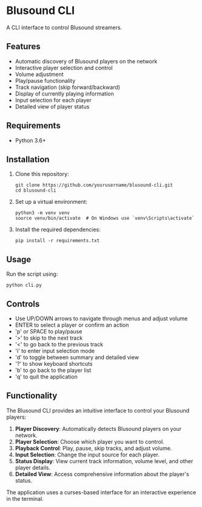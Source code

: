 # Blusound CLI

A CLI interface to control Blusound streamers.

## Features

* Automatic discovery of Blusound players on the network
* Interactive player selection and control
* Volume adjustment
* Play/pause functionality
* Track navigation (skip forward/backward)
* Display of currently playing information
* Input selection for each player
* Detailed view of player status

## Requirements

* Python 3.6+

## Installation

1. Clone this repository:
   ```
   git clone https://github.com/yourusername/blusound-cli.git
   cd blusound-cli
   ```

2. Set up a virtual environment:
   ```
   python3 -m venv venv
   source venv/bin/activate  # On Windows use `venv\Scripts\activate`
   ```

3. Install the required dependencies:
   ```
   pip install -r requirements.txt
   ```

## Usage

Run the script using:

```
python cli.py
```

## Controls

* Use UP/DOWN arrows to navigate through menus and adjust volume
* ENTER to select a player or confirm an action
* 'p' or SPACE to play/pause
* '>' to skip to the next track
* '<' to go back to the previous track
* 'i' to enter input selection mode
* 'd' to toggle between summary and detailed view
* '?' to show keyboard shortcuts
* 'b' to go back to the player list
* 'q' to quit the application

## Functionality

The Blusound CLI provides an intuitive interface to control your Blusound players:

1. **Player Discovery**: Automatically detects Blusound players on your network.
2. **Player Selection**: Choose which player you want to control.
3. **Playback Control**: Play, pause, skip tracks, and adjust volume.
4. **Input Selection**: Change the input source for each player.
5. **Status Display**: View current track information, volume level, and other player details.
6. **Detailed View**: Access comprehensive information about the player's status.

The application uses a curses-based interface for an interactive experience in the terminal.
